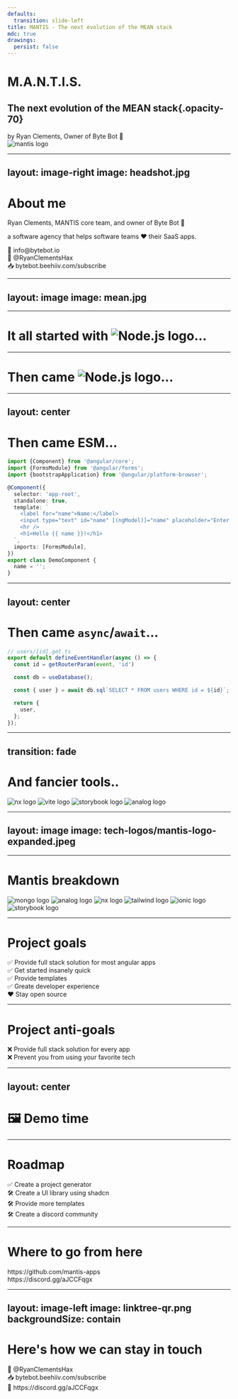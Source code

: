 ```yaml
---
defaults:
  transition: slide-left
title: MANTIS - The next evolution of the MEAN stack
mdc: true
drawings:
  persist: false
---
```



# M.A.N.T.I.S.
## The next evolution of the MEAN stack{.opacity-70}

<div class="mt-5">
<span class="muted">by Ryan Clements, Owner of </span><span class="accent">Byte Bot</span> 🤖
</div>

<img src="/tech-logos/mantis-logo.png" alt="mantis logo" class="background"/>

---
layout: image-right
image: headshot.jpg
---

# About me

<v-clicks>

<div>Ryan Clements, MANTIS core team, and owner of <span class="accent">Byte Bot</span> 🤖</div>

<span class="muted">a software agency that helps software teams ❤️ their SaaS apps.</span>

<div class="flex flex-col gap-2 mt-6">

<div>📧 info@bytebot.io</div>
<div>🐤 @RyanClementsHax</div>
<div>📥 bytebot.beehiiv.com/subscribe</div>

</div>

</v-clicks>

---
layout: image
image: mean.jpg
---

---

# It all started with <img src="/tech-logos/node-logo.svg" alt="Node.js logo" class="inline w-[1em] h-[1em] align-top" />...

<Youtube id="LB8KwiiUGy0" class="w-full h-full"  />

---

# Then came <img src="/tech-logos/typescript-logo.svg" alt="Node.js logo" class="inline w-[1em] h-[1em] align-top" />...

<Youtube id="U6s2pdxebSo" class="w-full h-full"  />

---
layout: center
---

# Then came ESM...

```ts
import {Component} from '@angular/core';
import {FormsModule} from '@angular/forms';
import {bootstrapApplication} from '@angular/platform-browser';

@Component({
  selector: 'app-root',
  standalone: true,
  template: `
    <label for="name">Name:</label>
    <input type="text" id="name" [(ngModel)]="name" placeholder="Enter a name here" />
    <hr />
    <h1>Hello {{ name }}!</h1>
  `,
  imports: [FormsModule],
})
export class DemoComponent {
  name = '';
}
```

---
layout: center
---

# Then came `async`/`await`...

```ts
// users/[id].get.ts
export default defineEventHandler(async () => {
  const id = getRouterParam(event, 'id')

  const db = useDatabase();

  const { user } = await db.sql`SELECT * FROM users WHERE id = ${id}`;

  return {
    user,
  };
});
```

---
transition: fade
---

# And fancier tools..

<div class="screenshot-heap">
<v-clicks>
<img src="/tech-logos/nx-logo.svg" alt="nx logo" class="absolute -top-10 left-60 rotate-5 h-75" />
<img src="/tech-logos/vite-logo.svg" alt="vite logo" class="absolute top-50 right-80 -rotate-10 h-50" />
<img src="/tech-logos/storybook-logo.svg" alt="storybook logo" class="absolute top-25 right-20 rotate-5 h-50" />
<img src="/tech-logos/analog-logo.svg" alt="analog logo" class="absolute top-40 left-5 -rotate-15 h-50" />
</v-clicks>
</div>

---
layout: image
image: tech-logos/mantis-logo-expanded.jpeg
---

---

# Mantis breakdown

<div class="content-center gap-10">

<img src="/tech-logos/mongo-logo.svg" alt="mongo logo" class="h-20" />
<img src="/tech-logos/analog-logo.svg" alt="analog logo" class="h-20" />
<img src="/tech-logos/nx-logo.svg" alt="nx logo" class="h-20 scale-200 mr-2" />
<img src="/tech-logos/tailwind-logo.svg" alt="tailwind logo" class="h-20" />
<img src="/tech-logos/ionic-logo.svg" alt="ionic logo" class="h-20" />
<img src="/tech-logos/storybook-logo.svg" alt="storybook logo" class="h-20" />

</div>

---

# Project goals

<div class="content-center">
<div>
<v-clicks>

<div>✅ Provide full stack solution for most angular apps</div>
<div>✅ Get started insanely quick</div>
<div>✅ Provide templates</div>
<div>✅ Greate developer experience</div>
<div>❤️ Stay open source</div>

</v-clicks>
</div>
</div>

---

# Project anti-goals

<div class="content-center">
<div>
<v-clicks>

<div>❌ Provide full stack solution for <span class="italic">every</span> app</div>
<div>❌ Prevent you from using your favorite tech</div>

</v-clicks>
</div>
</div>

---
layout: center
---

# <span class="no-clip">🖼️</span> Demo time

---

# Roadmap

<div class="content-center">
<div>

<div class="line-through">✅ Create a project generator</div>
<div>🛠️ Create a UI library using shadcn</div>
<div>🛠️ Provide more templates</div>
<div>🛠️ Create a discord community</div>

</div>
</div>

---

# Where to go from here

<div class="content-center">
<div>
<div>https://github.com/mantis-apps</div>
<div>https://discord.gg/aJCCFqgx</div>
</div>
</div>

---
layout: image-left
image: linktree-qr.png
backgroundSize: contain
---

# Here's how we can stay in touch

<div class="flex flex-col gap-5 text-2xl mt-5">

<div>🐤 @RyanClementsHax</div>
<div>📥 bytebot.beehiiv.com/subscribe</div>
<div>🤖 https://discord.gg/aJCCFqgx</div>

</div>
